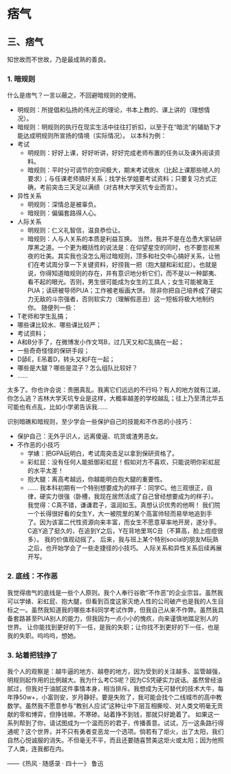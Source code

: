 # 痞气

## 三、痞气

知世故而不世故，乃是最成熟的善良。

### 1. 暗规则

什么是痞气？一言以蔽之，不回避暗规则的使用。
+ 明规则：所提倡和弘扬的伟光正的理论，书本上教的、课上讲的（理想情况）。
+ 暗规则：明规则的执行在现实生活中往往打折扣，以至于在“暗流”的辅助下才能达成明规则所宣扬的情境（实际情况）。
以本科为例：
+ 考试
  + 明规则：好好上课，好好听讲，好好完成老师布置的任务以及课外阅读资料。
  + 暗规则：平时分可调节的空间极大，期末考试很水（比起上课那些唬人的要求）；与任课老师搞好关系；找学长学姐要考试资料；只要复习方式正确，考前突击三天足以满绩（对吉林大学天坑专业而言）。
+ 异性关系
  + 明规则：深情总是被辜负。
  + 暗规则：偏偏套路得人心。
+ 人际关系
  + 明规则：仁义礼智信，温良恭俭让。
  + 暗规则：人与人关系的本质是利益互换。
当然，我并不是在怂恿大家钻研厚黑之道。一个更为概括性的说法是：在仰望星空的同时，也不要忽视黑夜的壮美。其实我也没怎么用过暗规则，顶多和社交中心搞好关系，让他们在考试周分享一下关键资料，好捞我一把（抱大腿和彩虹屁）。也就是说，你得知道暗规则的存在，并有意识地分析它们，而不是以一种鄙夷、看不起的眼光。否则，男生很可能成为女生的工具人；女生可能被海王PUA；读研被导师PUA；工作被老板画大饼。
除非你把自己培养成了硬实力无敌的斗宗强者，否则软实力（理解假恶丑）这一短板将极大地制约你。
随便列一些：
+ T老师和学生乱搞；
+ 哪些课比较水、哪些课比较严；
+ 考试资料；
+ A和B分手了，在微博发小作文骂B，过几天又和C乱搞在一起；
+ 一些奇奇怪怪的保研手段；
+ D舔E，E吊着D，转头又和F在一起；
+ 哪些是大腿？哪些是混子？怎么组队比较好？
+ ……

太多了。你也许会说：贵圈真乱。我离它们远远的不行吗？有人的地方就有江湖，你怎么逃？吉林大学天坑专业是这样，大概率越差的学校越乱；往上乃至清北华五可能也有点乱，比如小学弟告诉我……

识别暗礁和暗规则，至少学会一些保护自己的技能和不作恶的小技巧：

+ 保护自己：无外乎识人，远离傻逼、坑货或渣男恶女。
+ 不作恶的小技巧
  + 学婊：把GPA玩明白，考试周突击足以拿到保研资格了。
  + 彩虹屁：没有任何人能抵御彩虹屁！假如对方不喜欢，只能说明你彩虹屁的水平太差！
  + 抱大腿：离高考越远，你越能明白抱大腿的重要性。
  + ……
我本科初期有一个特别想要成为的样子：同学C。他三观很正，自律，硬实力很强（卧槽，我现在居然活成了自己曾经想要成为的样子）。
我觉得：C真不错，谦谦君子，温润如玉。真想认识优秀的他啊！
我们院一个长得很好看的女生Y，大一被院里的某个高富帅轻而易举地追到手了。因为该富二代性资源向来丰富，而女生不愿意草率地开房，遂分手。C追Y追了挺久的，在追到Y之后，Y在背地里骂C丑（不算高，脸上痘痘很多）。
我的价值观动摇了。
后来，我与班上某个特别social的朋友M玩熟之后，也开始学会了一些走捷径的小技巧。
人际关系和异性关系后续再展开写。

### 2. 底线：不作恶

我觉得痞气的底线是一些个人原则。我个人奉行谷歌“不作恶”的企业宗旨。虽然我可以学婊、彩虹屁、抱大腿，但看到百度这家灭绝人性的公司破产也是我的人生目标之一。虽然我知道我的哪些本科同学考试作弊，但我自己从来不作弊。虽然我具备套路甚至PUA别人的能力，但我因为一点小小的愧疚，向来谨慎地踏足别人的世界。
让你能找到更好的下一任，是我的失职；让你找不到更好的下一任，也是我的失职。呜呜呜，想她。

### 3. 站着把钱挣了

我个人的观察是：越牛逼的地方、越卷的地方，因为受到的关注越多、监管越强，明规则起作用的比例越大。我为什么考CS呢？因为CS凭硬实力说话。虽然曾经油腻过，但我对于油腻这件事情本身，相当排斥。我想成为无可替代的技术大牛，每年挣50w+，小富则安，岁月静好。要是失败了，我可能会找个二线城市的高中教数学。虽然我不愿意参与“教别人应试”这种让中下层互相撕咬、对人类文明毫无贡献的零和博弈，但挣钱嘛，不寒碜。站着挣不到钱，那就只好跪着了。
如果这一系列帮到了你，请试图成为一个温而厉的君子，传播善意。试试，万一这条路行得通呢？这个世界，并不只有勇者变恶龙一个选项。
​
倘若有了炬火，出了太阳，我们自然心悦诚服的消失。不但毫无不平，而且还要随喜赞美这炬火或太阳；因为他照了人类，连我都在内。

——《热风 · 随感录 · 四十一》  鲁迅





